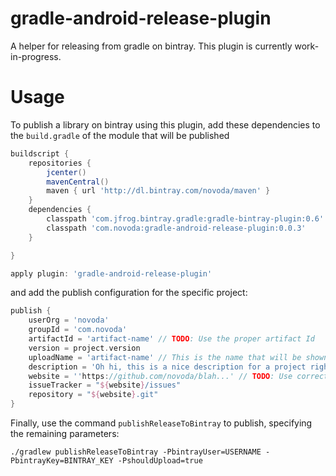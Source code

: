 gradle-android-release-plugin
=============================

A helper for releasing from gradle on bintray.
This plugin is currently work-in-progress.

Usage
=============================
To publish a library on bintray using this plugin, add these dependencies to the `build.gradle` of the module that will be published

```groovy
buildscript {
    repositories {
        jcenter()
        mavenCentral()
        maven { url 'http://dl.bintray.com/novoda/maven' }
    }
    dependencies {
        classpath 'com.jfrog.bintray.gradle:gradle-bintray-plugin:0.6'
        classpath 'com.novoda:gradle-android-release-plugin:0.0.3'
    }

}

apply plugin: 'gradle-android-release-plugin'
```

and add the publish configuration for the specific project:

```groovy
publish {
    userOrg = 'novoda'
    groupId = 'com.novoda'
    artifactId = 'artifact-name' // TODO: Use the proper artifact Id
    version = project.version
    uploadName = 'artifact-name' // This is the name that will be shown in bintray
    description = 'Oh hi, this is a nice description for a project right?' // TODO: Use right description
    website = ''https://github.com/novoda/blah...' // TODO: Use correct URL
    issueTracker = "${website}/issues"
    repository = "${website}.git"
}
```

Finally, use the command `publishReleaseToBintray` to publish, specifying the remaining parameters:
```
./gradlew publishReleaseToBintray -PbintrayUser=USERNAME -PbintrayKey=BINTRAY_KEY -PshouldUpload=true
```

